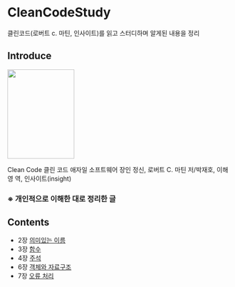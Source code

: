 # CleanCodeStudy
클린코드(로버트 c. 마틴, 인사이트)를 읽고 스터디하며 알게된 내용을 정리

## Introduce
<img src="https://user-images.githubusercontent.com/64073715/122138066-f1098200-ce80-11eb-92a5-3a55ec4de094.png" width="150" height="200">

Clean Code 클린 코드 애자일 소프트웨어 장인 정신, 로버트 C. 마틴 저/박재호, 이해영 역, 인사이트(insight) 

### ※ 개인적으로 이해한 대로 정리한 글
## Contents
- 2장 [의미있는 이름](https://github.com/ohsoou/CleanCodeStudy/blob/main/chapter2.md)
- 3장 [함수](https://github.com/ohsoou/CleanCodeStudy/blob/main/chapter3.md)
- 4장 [주석](https://github.com/ohsoou/CleanCodeStudy/blob/main/chapter4.md)
- 6장 [객체와 자료구조](https://github.com/ohsoou/CleanCodeStudy/blob/main/chapter6.md)
- 7장 [오류 처리](https://github.com/ohsoou/CleanCodeStudy/blob/main/chapter7.md)
